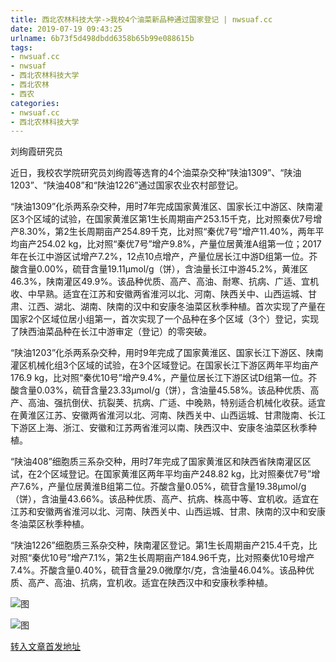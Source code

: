 ```yaml
---
title: 西北农林科技大学->我校4个油菜新品种通过国家登记 | nwsuaf.cc
date: 2019-07-19 09:43:25
urlname: 6b73f5d498dbdd6358b65b99e088615b
tags: 
- nwsuaf.cc
- nwsuaf
- 西北农林科技大学
- 西北农林
- 西农
categories:
- nwsuaf.cc
- 西北农林科技大学
---
```



刘绚霞研究员

近日，我校农学院研究员刘绚霞等选育的4个油菜杂交种“陕油1309”、“陕油1203”、“陕油408”和“陕油1226”通过国家农业农村部登记。

“陕油1309”化杀两系杂交种，用时7年完成国家黄淮区、国家长江中游区、陕南灌区3个区域的试验，在国家黄淮区第1生长周期亩产253.15千克，比对照秦优7号增产8.30%，第2生长周期亩产254.89千克，比对照“秦优7号”增产11.40%，两年平均亩产254.02 kg，比对照“秦优7号”增产9.8%，产量位居黄淮A组第一位；2017年在长江中游区试增产7.2%，12点10点增产，产量位居长江中游D组第一位。芥酸含量0.00%，硫苷含量19.11μmol/g（饼），含油量长江中游45.2%，黄淮区46.3%，陕南灌区49.9%。该品种优质、高产、高油、耐寒、抗病、广适、宜机收、中早熟。适宜在江苏和安徽两省淮河以北、河南、陕西关中、山西运城、甘肃、江西、湖北、湖南、陕南的汉中和安康冬油菜区秋季种植。首次实现了产量在国家2个区域位居小组第一，首次实现了一个品种在多个区域（3个）登记，实现了陕西油菜品种在长江中游审定（登记）的零突破。

“陕油1203”化杀两系杂交种，用时9年完成了国家黄淮区、国家长江下游区、陕南灌区机械化组3个区域的试验，在3个区域登记。在国家长江下游区两年平均亩产176.9 kg，比对照“秦优10号”增产9.4%，产量位居长江下游区试D组第一位。芥酸含量0.03%，硫苷含量23.33μmol/g（饼），含油量45.58%。该品种优质、高产、高油、强抗倒伏、抗裂荚、抗病、广适、中晚熟，特别适合机械化收获。适宜在黄淮区江苏、安徽两省淮河以北、河南、陕西关中、山西运城、甘肃陇南、长江下游区上海、浙江、安徽和江苏两省淮河以南、陕西汉中、安康冬油菜区秋季种植。

“陕油408”细胞质三系杂交种，用时7年完成了国家黄淮区和陕西省陕南灌区区试，在2个区域登记。在国家黄淮区两年平均亩产248.82 kg，比对照秦优7号”增产7.6%，产量位居黄淮B组第二位。芥酸含量0.05%，硫苷含量19.38μmol/g（饼），含油量43.66%。该品种优质、高产、抗病、株高中等、宜机收。适宜在江苏和安徽两省淮河以北、河南、陕西关中、山西运城、甘肃、陕南的汉中和安康冬油菜区秋季种植。

“陕油1226”细胞质三系杂交种，陕南灌区登记。第1生长周期亩产215.4千克，比对照“秦优10号”增产7.1%，第2生长周期亩产184.96千克，比对照秦优10号增产7.4%。芥酸含量0.40%，硫苷含量29.0微摩尔/克，含油量46.04%。该品种优质、高产、高油、抗病，宜机收。适宜在陕西汉中和安康秋季种植。



![图](https://news.nwsuaf.edu.cn/images/content/2019-07/20190719084830731958.jpg)

![图](https://news.nwsuaf.edu.cn/images/content/2019-07/20190719084811091805.jpg)

[转入文章首发地址](https://news.nwsuaf.edu.cn/xnxw/91048.htm)